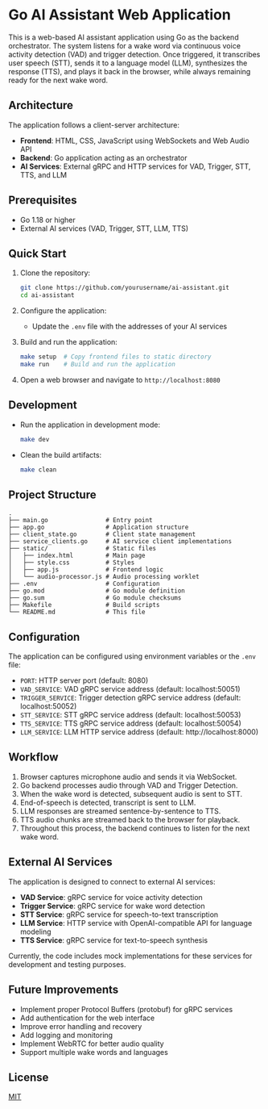# Go AI Assistant Web Application

This is a web-based AI assistant application using Go as the backend orchestrator. The system listens for a wake word via continuous voice activity detection (VAD) and trigger detection. Once triggered, it transcribes user speech (STT), sends it to a language model (LLM), synthesizes the response (TTS), and plays it back in the browser, while always remaining ready for the next wake word.

## Architecture

The application follows a client-server architecture:

- **Frontend**: HTML, CSS, JavaScript using WebSockets and Web Audio API
- **Backend**: Go application acting as an orchestrator
- **AI Services**: External gRPC and HTTP services for VAD, Trigger, STT, TTS, and LLM

## Prerequisites

- Go 1.18 or higher
- External AI services (VAD, Trigger, STT, LLM, TTS) 

## Quick Start

1. Clone the repository:
   ```bash
   git clone https://github.com/yourusername/ai-assistant.git
   cd ai-assistant
   ```

2. Configure the application:
   - Update the `.env` file with the addresses of your AI services

3. Build and run the application:
   ```bash
   make setup  # Copy frontend files to static directory
   make run    # Build and run the application
   ```

4. Open a web browser and navigate to `http://localhost:8080`

## Development

- Run the application in development mode:
  ```bash
  make dev
  ```

- Clean the build artifacts:
  ```bash
  make clean
  ```

## Project Structure

```
.
├── main.go                # Entry point
├── app.go                 # Application structure
├── client_state.go        # Client state management
├── service_clients.go     # AI service client implementations
├── static/                # Static files
│   ├── index.html         # Main page
│   ├── style.css          # Styles
│   ├── app.js             # Frontend logic
│   └── audio-processor.js # Audio processing worklet
├── .env                   # Configuration
├── go.mod                 # Go module definition
├── go.sum                 # Go module checksums
├── Makefile               # Build scripts
└── README.md              # This file
```

## Configuration

The application can be configured using environment variables or the `.env` file:

- `PORT`: HTTP server port (default: 8080)
- `VAD_SERVICE`: VAD gRPC service address (default: localhost:50051)
- `TRIGGER_SERVICE`: Trigger detection gRPC service address (default: localhost:50052)
- `STT_SERVICE`: STT gRPC service address (default: localhost:50053)
- `TTS_SERVICE`: TTS gRPC service address (default: localhost:50054)
- `LLM_SERVICE`: LLM HTTP service address (default: http://localhost:8000)

## Workflow

1. Browser captures microphone audio and sends it via WebSocket.
2. Go backend processes audio through VAD and Trigger Detection.
3. When the wake word is detected, subsequent audio is sent to STT.
4. End-of-speech is detected, transcript is sent to LLM.
5. LLM responses are streamed sentence-by-sentence to TTS.
6. TTS audio chunks are streamed back to the browser for playback.
7. Throughout this process, the backend continues to listen for the next wake word.

## External AI Services

The application is designed to connect to external AI services:

- **VAD Service**: gRPC service for voice activity detection
- **Trigger Service**: gRPC service for wake word detection
- **STT Service**: gRPC service for speech-to-text transcription
- **LLM Service**: HTTP service with OpenAI-compatible API for language modeling
- **TTS Service**: gRPC service for text-to-speech synthesis

Currently, the code includes mock implementations for these services for development and testing purposes.

## Future Improvements

- Implement proper Protocol Buffers (protobuf) for gRPC services
- Add authentication for the web interface
- Improve error handling and recovery
- Add logging and monitoring
- Implement WebRTC for better audio quality
- Support multiple wake words and languages

## License

[MIT](LICENSE)